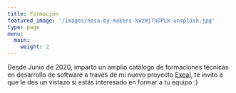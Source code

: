 ```yaml
---
title: Formación
featured_image: '/images/nesa-by-makers-kwzWjTnDPLk-unsplash.jpg'
type: page
menu:
  main:
    weight: 2
---
```


Desde Junio de 2020, imparto un amplio catálogo de formaciones técnicas en desarrollo de software a través de mi nuevo proyecto [Exeal](https://www.exeal.com), te invito a que le des un vistazo si estás interesado en formar a tu equipo :)
